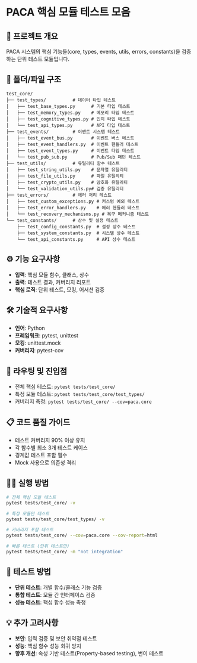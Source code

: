 # PACA 핵심 모듈 테스트 모음

## 🎯 프로젝트 개요
PACA 시스템의 핵심 기능들(core, types, events, utils, errors, constants)을 검증하는 단위 테스트 모듈입니다.

## 📁 폴더/파일 구조
```
test_core/
├── test_types/          # 데이터 타입 테스트
│   ├── test_base_types.py      # 기본 타입 테스트
│   ├── test_memory_types.py    # 메모리 타입 테스트
│   ├── test_cognitive_types.py # 인지 타입 테스트
│   └── test_api_types.py       # API 타입 테스트
├── test_events/         # 이벤트 시스템 테스트
│   ├── test_event_bus.py       # 이벤트 버스 테스트
│   ├── test_event_handlers.py  # 이벤트 핸들러 테스트
│   ├── test_event_types.py     # 이벤트 타입 테스트
│   └── test_pub_sub.py         # Pub/Sub 패턴 테스트
├── test_utils/          # 유틸리티 함수 테스트
│   ├── test_string_utils.py    # 문자열 유틸리티
│   ├── test_file_utils.py      # 파일 유틸리티
│   ├── test_crypto_utils.py    # 암호화 유틸리티
│   └── test_validation_utils.py# 검증 유틸리티
├── test_errors/         # 에러 처리 테스트
│   ├── test_custom_exceptions.py # 커스텀 예외 테스트
│   ├── test_error_handlers.py    # 에러 핸들러 테스트
│   └── test_recovery_mechanisms.py # 복구 메커니즘 테스트
└── test_constants/      # 상수 및 설정 테스트
    ├── test_config_constants.py  # 설정 상수 테스트
    ├── test_system_constants.py  # 시스템 상수 테스트
    └── test_api_constants.py     # API 상수 테스트
```

## ⚙️ 기능 요구사항
- **입력**: 핵심 모듈 함수, 클래스, 상수
- **출력**: 테스트 결과, 커버리지 리포트
- **핵심 로직**: 단위 테스트, 모킹, 어서션 검증

## 🛠️ 기술적 요구사항
- **언어**: Python
- **프레임워크**: pytest, unittest
- **모킹**: unittest.mock
- **커버리지**: pytest-cov

## 🚀 라우팅 및 진입점
- 전체 핵심 테스트: `pytest tests/test_core/`
- 특정 모듈 테스트: `pytest tests/test_core/test_types/`
- 커버리지 측정: `pytest tests/test_core/ --cov=paca.core`

## 📋 코드 품질 가이드
- 테스트 커버리지 90% 이상 유지
- 각 함수별 최소 3개 테스트 케이스
- 경계값 테스트 포함 필수
- Mock 사용으로 의존성 격리

## 🏃‍♂️ 실행 방법
```bash
# 전체 핵심 모듈 테스트
pytest tests/test_core/ -v

# 특정 모듈만 테스트
pytest tests/test_core/test_types/ -v

# 커버리지 포함 테스트
pytest tests/test_core/ --cov=paca.core --cov-report=html

# 빠른 테스트 (단위 테스트만)
pytest tests/test_core/ -m "not integration"
```

## 🧪 테스트 방법
- **단위 테스트**: 개별 함수/클래스 기능 검증
- **통합 테스트**: 모듈 간 인터페이스 검증
- **성능 테스트**: 핵심 함수 성능 측정

## 💡 추가 고려사항
- **보안**: 입력 검증 및 보안 취약점 테스트
- **성능**: 핵심 함수 성능 회귀 방지
- **향후 개선**: 속성 기반 테스트(Property-based testing), 변이 테스트